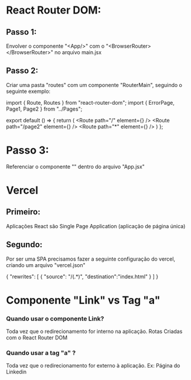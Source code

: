 # React Router DOM:

## Passo 1: 
Envolver o componente "\<App/>" com o "\<BrowserRouter>\</BrowserRouter>" no arquivo main.jsx

## Passo 2:
Criar uma pasta "routes" com um componente "RouterMain", seguindo o seguinte exemplo:

import { Route, Routes } from "react-router-dom";
import { ErrorPage, Page1, Page2 } from "../Pages";

export default () => {
    return (
    <Routes>
        <Route path="/" element={<Page1 />} />
        <Route path="/page2" element={<Page2 />} />
        <Route path="*" element={<ErrorPage />} />
    </Routes>
    ) 
};

# Passo 3:
Referenciar o componente "<RouterMain/>" dentro do arquivo "App.jsx"

# Vercel

## Primeiro:
Aplicações React são Single Page Application (aplicação de página única)

## Segundo:
Por ser uma SPA precisamos fazer a seguinte configuração do vercel, criando um arquivo "vercel.json"

{
    "rewrites": [
        {
            "source": "/(.*)",
            "destination":"index.html"
        }
    ]
}

# Componente "Link" vs Tag "a"

### Quando usar o componente Link?
Toda vez que o redirecionamento for interno na aplicação. Rotas Criadas com o React Router DOM

### Quando usar a tag "a" ?
Toda vez que o redirecionamento for externo à aplicação. Ex: Página do Linkedin

